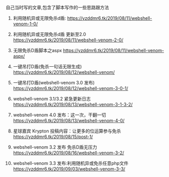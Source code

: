 自己当时写的文章,包含了脚本写作的一些思路跟方法

1. 利用随机异或无限免杀d盾:
https://yzddmr6.tk/2019/08/11/webshell-venom-1-0/

2. 利用随机异或无限免杀d盾 更新至2.0
https://yzddmr6.tk/2019/08/11/webshell-venom-2-0/

3. 无限免杀D盾脚本之aspx
https://yzddmr6.tk/2019/08/11/webshell-venom-aspx/

4. 一键吊打D盾(免杀一句话无限生成)
https://yzddmr6.tk/2019/08/12/webshell-venom/

5. 一键吊打D盾(webshell-venom 3.0 发布)
https://yzddmr6.tk/2019/08/12/webshell-venom-3-0-1/

6. webshell-venom 3.1/3.2 紧急更新日志
https://yzddmr6.tk/2019/08/13/webshell-venom-3-1-3-2/

7. webshell-venom 4.0 发布：这一次，干翻一切
https://yzddmr6.tk/2019/08/13/webshell-venom-4-0/

8. 星球嘉宾 Krypton 投稿内容：让更多的位运算参与免杀
https://yzddmr6.tk/2019/08/15/post-1/

9. webshell-venom 3.2 发布 免杀D盾无压力
https://yzddmr6.tk/2019/08/16/webshell-venom-3-2/

10. webshell-venom 3.3 发布:利用随机异或免杀任意php文件
https://yzddmr6.tk/2019/09/03/webshell-venom-3-3/
